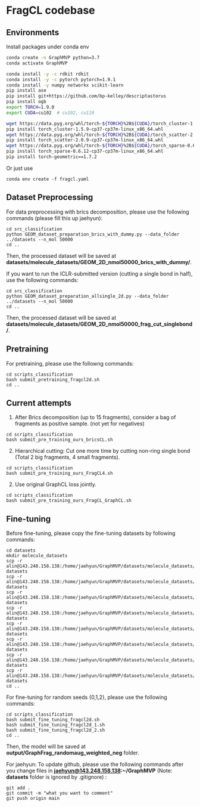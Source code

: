 # FragCL codebase

## Environments
Install packages under conda env
```bash
conda create -n GraphMVP python=3.7
conda activate GraphMVP

conda install -y -c rdkit rdkit
conda install -y -c pytorch pytorch=1.9.1
conda install -y numpy networkx scikit-learn
pip install ase
pip install git+https://github.com/bp-kelley/descriptastorus
pip install ogb
export TORCH=1.9.0
export CUDA=cu102  # cu102, cu110

wget https://data.pyg.org/whl/torch-${TORCH}%2B${CUDA}/torch_cluster-1.5.9-cp37-cp37m-linux_x86_64.whl
pip install torch_cluster-1.5.9-cp37-cp37m-linux_x86_64.whl
wget https://data.pyg.org/whl/torch-${TORCH}%2B${CUDA}/torch_scatter-2.0.9-cp37-cp37m-linux_x86_64.whl
pip install torch_scatter-2.0.9-cp37-cp37m-linux_x86_64.whl
wget https://data.pyg.org/whl/torch-${TORCH}%2B${CUDA}/torch_sparse-0.6.12-cp37-cp37m-linux_x86_64.whl
pip install torch_sparse-0.6.12-cp37-cp37m-linux_x86_64.whl
pip install torch-geometric==1.7.2
```

Or just use

```
conda env create -f fragcl.yaml
```


## Dataset Preprocessing
For data preprocessing with brics decomposition, please use the following commands (please fill this up jaehyun):
```
cd src_classification
python GEOM_dataset_preparation_brics_with_dummy.py --data_folder ../datasets --n_mol 50000
cd ..
```

Then, the processed dataset will be saved at **datasets/molecule_datasets/GEOM_2D_nmol50000_brics_with_dummy/**.

If you want to run the ICLR-submitted version (cutting a single bond in half), use the following commands:
```
cd src_classification
python GEOM_dataset_preparation_allsingle_2d.py --data_folder ../datasets --n_mol 50000
cd ..
```

Then, the processed dataset will be saved at **datasets/molecule_datasets/GEOM_2D_nmol50000_frag_cut_singlebond/**.

## Pretraining
For pretraining, please use the followng commands:
```
cd scripts_classification
bash submit_pretraining_fragcl2d.sh
cd ..
```

## Current attempts
1. After Brics decomposition (up to 15 fragments), consider a bag of fragments as positive sample. (not yet for negatives)
```
cd scripts_classification
bash submit_pre_training_ours_bricsCL.sh
```
2. Hierarchical cutting: Cut one more time by cutting non-ring single bond (Total 2 big fragments, 4 small fragments).
```
cd scripts_classification
bash submit_pre_training_ours_FragCL4.sh
```
2. Use original GraphCL loss jointly.
```
cd scripts_classification
bash submit_pre_training_ours_FragCL_GraphCL.sh
```

## Fine-tuning
Before fine-tuning, please copy the fine-tuning datasets by following commands:
```
cd datasets
mkdir molecule_datasets
scp -r alin@143.248.158.138:/home/jaehyun/GraphMVP/datasets/molecule_datasets/bace/ datasets
scp -r alin@143.248.158.138:/home/jaehyun/GraphMVP/datasets/molecule_datasets/bbbp/ datasets
scp -r alin@143.248.158.138:/home/jaehyun/GraphMVP/datasets/molecule_datasets/sider/ datasets
scp -r alin@143.248.158.138:/home/jaehyun/GraphMVP/datasets/molecule_datasets/tox21/ datasets
scp -r alin@143.248.158.138:/home/jaehyun/GraphMVP/datasets/molecule_datasets/toxcast/ datasets
scp -r alin@143.248.158.138:/home/jaehyun/GraphMVP/datasets/molecule_datasets/clintox/ datasets
scp -r alin@143.248.158.138:/home/jaehyun/GraphMVP/datasets/molecule_datasets/muv/ datasets
scp -r alin@143.248.158.138:/home/jaehyun/GraphMVP/datasets/molecule_datasets/hiv/ datasets
cd ..
```

For fine-tuning for random seeds \{0,1,2\}, please use the following commands:
```
cd scripts_classification
bash submit_fine_tuning_fragcl2d.sh
bash submit_fine_tuning_fragcl2d_1.sh
bash submit_fine_tuning_fragcl2d_2.sh
cd ..
```

Then, the model will be saved at **output/GraphFrag_randomaug_weighted_neg** folder.

For jaehyun: To update github, please use the following commands after you change files in **jaehyun@143.248.158.138:~/GraphMVP** (Note: **datasets** folder is ignored by .gitignore) :
```
git add .
git commit -m "what you want to comment"
git push origin main
```
